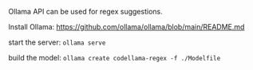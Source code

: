 
Ollama API can be used for regex suggestions. 

Install Ollama: https://github.com/ollama/ollama/blob/main/README.md 

start the server: `ollama serve` 

build the model: `ollama create codellama-regex -f ./Modelfile`